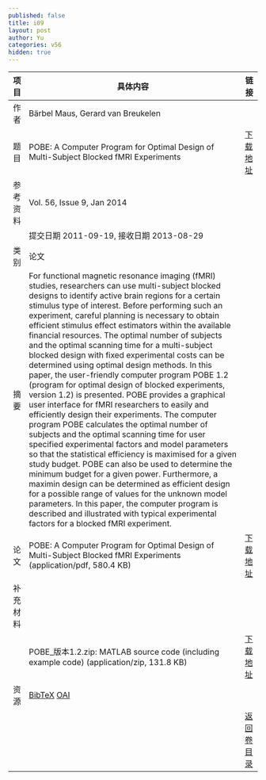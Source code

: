 ```yaml
---
published: false
title: i09
layout: post
author: Yu
categories: v56
hidden: true
---
```


| 项目 | 具体内容 | 链接 |
|---:|---|---|
| 作者 | Bärbel Maus, Gerard van Breukelen| |
| 题目 |POBE: A Computer Program for Optimal Design of Multi-Subject Blocked fMRI Experiments | [下载地址](http://www.jstatsoft.org/v56/i09/paper) |
| 参考资料 |Vol. 56, Issue 9, Jan 2014 | |
| | 提交日期 2011-09-19, 接收日期 2013-08-29| | 
| 类别 | 论文| |
| 摘要 | For functional magnetic resonance imaging (fMRI) studies, researchers can use multi-subject blocked designs to identify active brain regions for a certain stimulus type of interest. Before performing such an experiment, careful planning is necessary to obtain efficient stimulus effect estimators within the available financial resources. The optimal number of subjects and the optimal scanning time for a multi-subject blocked design with fixed experimental costs can be determined using optimal design methods. In this paper, the user-friendly computer program POBE 1.2 (program for optimal design of blocked experiments, version 1.2) is presented. POBE provides a graphical user interface for fMRI researchers to easily and efficiently design their experiments. The computer program POBE calculates the optimal number of subjects and the optimal scanning time for user specified experimental factors and model parameters so that the statistical efficiency is maximised for a given study budget. POBE can also be used to determine the minimum budget for a given power. Furthermore, a maximin design can be determined as efficient design for a possible range of values for the unknown model parameters. In this paper, the computer program is described and illustrated with typical experimental factors for a blocked fMRI experiment.| |
| 论文 | POBE: A Computer Program for Optimal Design of Multi-Subject Blocked fMRI Experiments  (application/pdf, 580.4 KB)| [下载地址](http://www.jstatsoft.org/v56/i09/paper) |
| 补充材料 | | |
| |POBE_版本1.2.zip: MATLAB source code (including example code)  (application/zip, 131.8 KB)|  [下载地址](http://www.jstatsoft.org/v56/i09/supp/1) |
| 资源 | [BibTeX](http://www.jstatsoft.org/v56/i09/bibtex) [OAI](http://www.jstatsoft.org/oai?verb=GetRecord&identifier=oai.jstatsoft/v56/i09&prefix=oai_dc)| |
| |  | [返回卷目录]({{site.baseurl}}/volume/v56.html) |